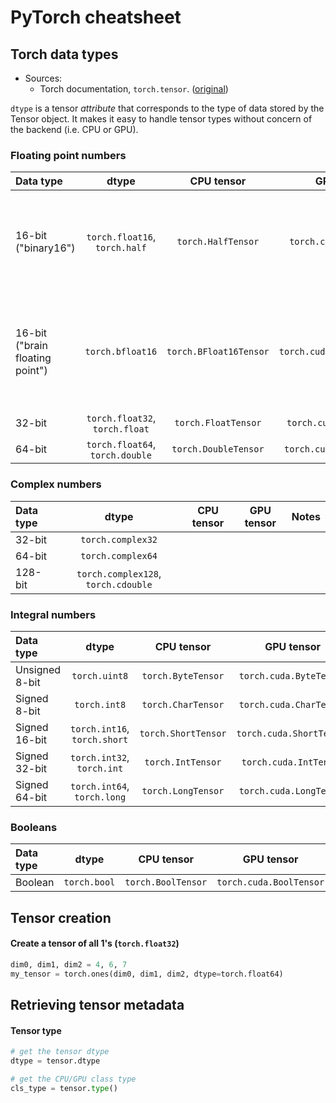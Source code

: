 # PyTorch cheatsheet

## Torch data types

- Sources:
  - Torch documentation, `torch.tensor`. ([original](https://pytorch.org/docs/stable/tensors.html))

`dtype` is a tensor _attribute_ that corresponds to the type of data stored by
the Tensor object. It makes it easy to handle tensor types without concern of
the backend (i.e. CPU or GPU).

### Floating point numbers

|Data type|dtype|CPU tensor|GPU tensor|Notes|
|:--------|:---:|:--------:|:--------:|:----|
|16-bit ("binary16")|`torch.float16`, `torch.half`|`torch.HalfTensor`|`torch.cuda.HalfTensor`|1 sign, 5 exponent, 10 significand bits; lower range but higher precision|
|16-bit ("brain floating point")|`torch.bfloat16`|`torch.BFloat16Tensor`|`torch.cuda.BFloat16Tensor`|1 sign, 8 exponent, 7 significand bits; higher range but lower precision|
|32-bit|`torch.float32`, `torch.float`|`torch.FloatTensor`|`torch.cuda.FloatTensor`||
|64-bit|`torch.float64`, `torch.double`|`torch.DoubleTensor`|`torch.cuda.DoubleTensor`||

### Complex numbers

|Data type|dtype|CPU tensor|GPU tensor|Notes|
|:--------|:---:|:--------:|:--------:|:----|
|32-bit|`torch.complex32`||||
|64-bit|`torch.complex64`||||
|128-bit|`torch.complex128`, `torch.cdouble`||||

### Integral numbers

|Data type|dtype|CPU tensor|GPU tensor|Notes|
|:--------|:---:|:--------:|:--------:|:----|
|Unsigned 8-bit|`torch.uint8`|`torch.ByteTensor`|`torch.cuda.ByteTensor`||
|Signed 8-bit|`torch.int8`|`torch.CharTensor`|`torch.cuda.CharTensor`||
|Signed 16-bit|`torch.int16`, `torch.short`|`torch.ShortTensor`|`torch.cuda.ShortTensor`||
|Signed 32-bit|`torch.int32`, `torch.int`|`torch.IntTensor`|`torch.cuda.IntTensor`||
|Signed 64-bit|`torch.int64`, `torch.long`|`torch.LongTensor`|`torch.cuda.LongTensor`||

### Booleans

|Data type|dtype|CPU tensor|GPU tensor|
|:--------|:---:|:--------:|:--------:|
|Boolean|`torch.bool`|`torch.BoolTensor`|`torch.cuda.BoolTensor`|


## Tensor creation

#### Create a tensor of all 1's (`torch.float32`)

```python
dim0, dim1, dim2 = 4, 6, 7
my_tensor = torch.ones(dim0, dim1, dim2, dtype=torch.float64)
```

## Retrieving tensor metadata

#### Tensor type

```python
# get the tensor dtype
dtype = tensor.dtype

# get the CPU/GPU class type
cls_type = tensor.type()
```

